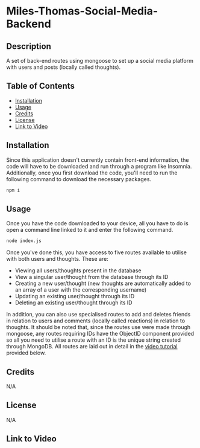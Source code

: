 # Miles-Thomas-Social-Media-Backend
## Description
A set of back-end routes using mongoose to set up a social media platform with users and posts (locally called thoughts).

## Table of Contents
* [Installation](#Installation)
* [Usage](#Usage)
* [Credits](#Credits)
* [License](#License)
* [Link to Video](#Link-to-Video)

## Installation
Since this application doesn't currently contain front-end information, the code will have to be downloaded and run through a program like Insomnia. Additionally, once you first download the code, you'll need to run the following command to download the necessary packages.
```bash
npm i
```

## Usage
Once you have the code downloaded to your device, all you have to do is open a command line linked to it and enter the following command.
```bash
node index.js
```

Once you've done this, you have access to five routes available to utilise with both users and thoughts. These are: 
* Viewing all users/thoughts present in the database
* View a singular user/thought from the database through its ID
* Creating a new user/thought (new thoughts are automatically added to an array of a user with the corresponding username)
* Updating an existing user/thought through its ID
* Deleting an existing user/thought through its ID

In addition, you can also use specialised routes to add and deletes friends in relation to users and comments (locally called reactions) in relation to thoughts. It should be noted that, since the routes use were made through mongoose, any routes requiring IDs have the ObjectID component provided so all you need to utilise a route with an ID is the unique string created through MongoDB. All routes are laid out in detail in the [video tutorial](#Link-to-Video) provided below.

## Credits
N/A

## License
N/A

## Link to Video
